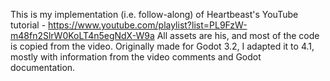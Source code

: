 This is my implementation (i.e. follow-along) of Heartbeast's YouTube tutorial - https://www.youtube.com/playlist?list=PL9FzW-m48fn2SlrW0KoLT4n5egNdX-W9a
All assets are his, and most of the code is copied from the video. Originally made for Godot 3.2, I adapted it to 4.1, mostly with information from the video comments and Godot documentation.
